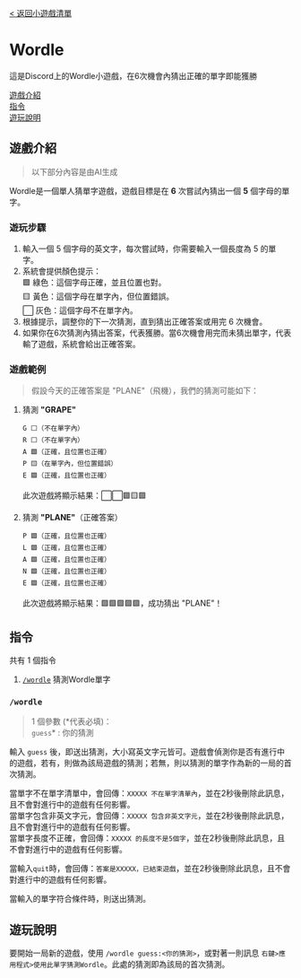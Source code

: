 [< 返回小遊戲清單](../readme.md)  

# Wordle

這是Discord上的Wordle小遊戲，在6次機會內猜出正確的單字即能獲勝

[遊戲介紹](#遊戲介紹)  
[指令](#指令)  
[遊玩說明](#遊玩說明)

## 遊戲介紹  
> 以下部分內容是由AI生成

Wordle是一個單人猜單字遊戲，遊戲目標是在 **6** 次嘗試內猜出一個 **5** 個字母的單字。  

### 遊玩步驟
1. 輸入一個 5 個字母的英文字，每次嘗試時，你需要輸入一個長度為 5 的單字。  
2. 系統會提供顏色提示：  
    🟩 綠色：這個字母正確，並且位置也對。  
    🟨 黃色：這個字母在單字內，但位置錯誤。  
    ⬜ 灰色：這個字母不在單字內。  
3. 根據提示，調整你的下一次猜測，直到猜出正確答案或用完 6 次機會。  
4. 如果你在6次猜測內猜出答案，代表獲勝。當6次機會用完而未猜出單字，代表輸了遊戲，系統會給出正確答案。
### 遊戲範例
> 假設今天的正確答案是 "PLANE"（飛機），我們的猜測可能如下：

1. 猜測 **"GRAPE"**  
    ```
    G ⬜（不在單字內）  
    R ⬜（不在單字內）  
    A 🟩（正確，且位置也正確）  
    P 🟨（在單字內，但位置錯誤）  
    E 🟩（正確，且位置也正確）  
    ```
   
   此次遊戲將顯示結果：⬜⬜🟩🟨🟩

2. 猜測 **"PLANE"**（正確答案）  
    ```
    P 🟩（正確，且位置也正確）  
    L 🟩（正確，且位置也正確）  
    A 🟩（正確，且位置也正確）  
    N 🟩（正確，且位置也正確）  
    E 🟩（正確，且位置也正確）  
    ```

    此次遊戲將顯示結果：🟩🟩🟩🟩🟩，成功猜出 "PLANE"！

## 指令
共有 1 個指令  
1. [`/wordle`](#wordle-1) 猜測Wordle單字

### `/wordle`
> 1 個參數 (\*代表必填)：  
> `guess`\* : 你的猜測

輸入 `guess` 後，即送出猜測，大小寫英文字元皆可。遊戲會偵測你是否有進行中的遊戲，若有，則做為該局遊戲的猜測；若無，則以猜測的單字作為新的一局的首次猜測。  

當單字不在單字清單中，會回傳：`XXXXX 不在單字清單內`，並在2秒後刪除此訊息，且不會對進行中的遊戲有任何影響。  
當單字包含非英文字元，會回傳：`XXXXX 包含非英文字元`，並在2秒後刪除此訊息，且不會對進行中的遊戲有任何影響。  
當單字長度不正確，會回傳：`XXXXX 的長度不是5個字`，並在2秒後刪除此訊息，且不會對進行中的遊戲有任何影響。  

當輸入`quit`時，會回傳：`答案是XXXXX，已結束遊戲`，並在2秒後刪除此訊息，且不會對進行中的遊戲有任何影響。


當輸入的單字符合條件時，則送出猜測。


## 遊玩說明

要開始一局新的遊戲，使用 `/wordle guess:<你的猜測>`，或對著一則訊息 `右鍵>應用程式>使用此單字猜測Wordle`。此處的猜測即為該局的首次猜測。